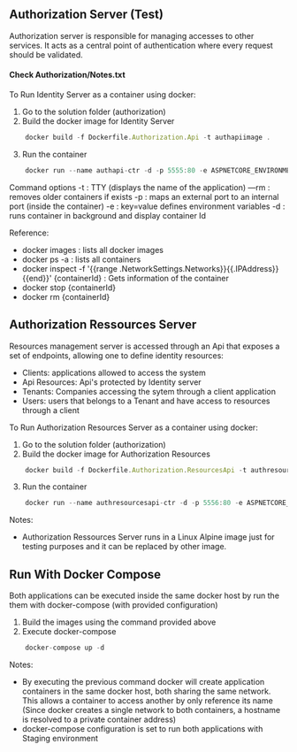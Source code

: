 ## Authorization Server (Test)

Authorization server is responsible for managing accesses to other services. 
It acts as a central point of authentication where every request should be validated.

#### Check Authorization/Notes.txt

To Run Identity Server as a container using docker:
1. Go to the solution folder (authorization)
2. Build the docker image for Identity Server
```javascript
	docker build -f Dockerfile.Authorization.Api -t authapiimage .
```
3. Run the container
```javascript
	docker run --name authapi-ctr -d -p 5555:80 -e ASPNETCORE_ENVIRONMENT=Development -e ASPNETCORE_URLS=http://*:80 --rm -t authapiimage
```

Command options
	-t : TTY (displays the name of the application)
	—rm : removes older containers if exists
	-p : maps an external port to an internal port (inside the container)
	-e : key=value defines environment variables 
	-d : runs container in background and display container Id

Reference:
- docker images : lists all docker images
- docker ps -a : lists all containers
- docker inspect -f '{{range .NetworkSettings.Networks}}{{.IPAddress}}{{end}}' {containerId} : Gets information of the container
- docker stop {containerId}
- docker rm {containerId}



## Authorization Ressources Server

Resources management server is accessed through an Api that exposes a set of endpoints, allowing one to define identity resources:
* Clients: applications allowed to access the system
* Api Resources: Api's protected by Identity server
* Tenants: Companies accessing the sytem through a client application
* Users: users that belongs to a Tenant and have access to resources through a client

To Run Authorization Resources Server as a container using docker:
1. Go to the solution folder (authorization)
2. Build the docker image for Authorization Resources
```javascript
	docker build -f Dockerfile.Authorization.ResourcesApi -t authresourcesapiimage .
```
3. Run the container
```javascript
	docker run --name authresourcesapi-ctr -d -p 5556:80 -e ASPNETCORE_ENVIRONMENT=Development -e ASPNETCORE_URLS=http://*:80 --rm -t authresourcesapiimage
```

Notes:
- Authorization Ressources Server runs in a Linux Alpine image just for testing purposes and it can be replaced by other image.


## Run With Docker Compose
Both applications can be executed inside the same docker host by run the them with docker-compose (with provided configuration)
1. Build the images using the command provided above
2. Execute docker-compose
```javascript
	docker-compose up -d
```

Notes:
- By executing the previous command docker will create application containers in the same docker host, both sharing the same network. This allows a container to access another by only reference its name (Since docker creates a single network to both containers, a hostname is resolved to a private container address)
- docker-compose configuration is set to run both applications with Staging environment
